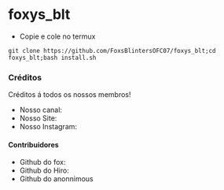# foxys_blt
* Copie e cole no termux
```
git clone https://github.com/FoxsBlintersOFC07/foxys_blt;cd foxys_blt;bash install.sh
```
### Créditos
Créditos á todos os nossos membros!

* Nosso canal: []()
* Nosso Site: []()
* Nosso Instagram: []()

#### Contribuidores
* Github do fox: []()
* Github do Hiro: []()
* Github do anonnimous []()
